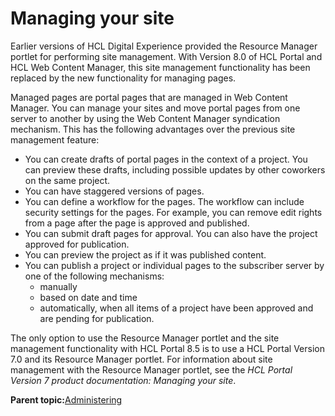 # Managing your site 

Earlier versions of HCL Digital Experience provided the Resource Manager portlet for performing site management. With Version 8.0 of HCL Portal and HCL Web Content Manager, this site management functionality has been replaced by the new functionality for managing pages.

Managed pages are portal pages that are managed in Web Content Manager. You can manage your sites and move portal pages from one server to another by using the Web Content Manager syndication mechanism. This has the following advantages over the previous site management feature:

-   You can create drafts of portal pages in the context of a project. You can preview these drafts, including possible updates by other coworkers on the same project.
-   You can have staggered versions of pages.
-   You can define a workflow for the pages. The workflow can include security settings for the pages. For example, you can remove edit rights from a page after the page is approved and published.
-   You can submit draft pages for approval. You can also have the project approved for publication.
-   You can preview the project as if it was published content.
-   You can publish a project or individual pages to the subscriber server by one of the following mechanisms:
    -   manually
    -   based on date and time
    -   automatically, when all items of a project have been approved and are pending for publication.

The only option to use the Resource Manager portlet and the site management functionality with HCL Portal 8.5 is to use a HCL Portal Version 7.0 and its Resource Manager portlet. For information about site management with the Resource Manager portlet, see the *HCL Portal Version 7 product documentation: Managing your site*.

**Parent topic:**[Administering ](../admin-system/administering_parent.md)


